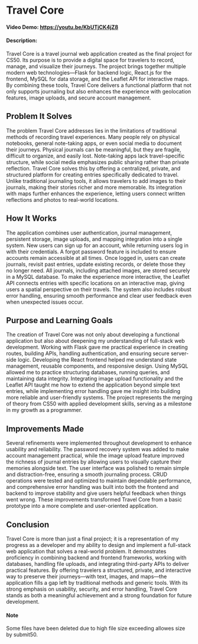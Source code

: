# Travel Core
#### Video Demo: https://youtu.be/KbUTjCK4jZ8

#### Description:

Travel Core is a travel journal web application created as the final project for CS50. Its purpose is to provide a digital space for travelers to record, manage, and visualize their journeys. The project brings together multiple modern web technologies—Flask for backend logic, React.js for the frontend, MySQL for data storage, and the Leaflet API for interactive maps. By combining these tools, Travel Core delivers a functional platform that not only supports journaling but also enhances the experience with geolocation features, image uploads, and secure account management.

## Problem It Solves
The problem Travel Core addresses lies in the limitations of traditional methods of recording travel experiences. Many people rely on physical notebooks, general note-taking apps, or even social media to document their journeys. Physical journals can be meaningful, but they are fragile, difficult to organize, and easily lost. Note-taking apps lack travel-specific structure, while social media emphasizes public sharing rather than private reflection. Travel Core solves this by offering a centralized, private, and structured platform for creating entries specifically dedicated to travel. Unlike traditional journaling tools, it allows travelers to add images to their journals, making their stories richer and more memorable. Its integration with maps further enhances the experience, letting users connect written reflections and photos to real-world locations.

## How It Works
The application combines user authentication, journal management, persistent storage, image uploads, and mapping integration into a single system. New users can sign up for an account, while returning users log in with their credentials. A forgot password feature is included to ensure accounts remain accessible at all times. Once logged in, users can create journals, revisit past entries, update existing records, or delete those they no longer need. All journals, including attached images, are stored securely in a MySQL database. To make the experience more interactive, the Leaflet API connects entries with specific locations on an interactive map, giving users a spatial perspective on their travels. The system also includes robust error handling, ensuring smooth performance and clear user feedback even when unexpected issues occur.

## Purpose and Learning Goals
The creation of Travel Core was not only about developing a functional application but also about deepening my understanding of full-stack web development. Working with Flask gave me practical experience in creating routes, building APIs, handling authentication, and ensuring secure server-side logic. Developing the React frontend helped me understand state management, reusable components, and responsive design. Using MySQL allowed me to practice structuring databases, running queries, and maintaining data integrity. Integrating image upload functionality and the Leaflet API taught me how to extend the application beyond simple text entries, while implementing error handling gave me insight into building more reliable and user-friendly systems. The project represents the merging of theory from CS50 with applied development skills, serving as a milestone in my growth as a programmer.

## Improvements Made
Several refinements were implemented throughout development to enhance usability and reliability. The password recovery system was added to make account management practical, while the image upload feature improved the richness of journal entries by allowing users to visually capture their memories alongside text. The user interface was polished to remain simple and distraction-free, ensuring a smooth journaling process. CRUD operations were tested and optimized to maintain dependable performance, and comprehensive error handling was built into both the frontend and backend to improve stability and give users helpful feedback when things went wrong. These improvements transformed Travel Core from a basic prototype into a more complete and user-oriented application.

## Conclusion
Travel Core is more than just a final project; it is a representation of my progress as a developer and my ability to design and implement a full-stack web application that solves a real-world problem. It demonstrates proficiency in combining backend and frontend frameworks, working with databases, handling file uploads, and integrating third-party APIs to deliver practical features. By offering travelers a structured, private, and interactive way to preserve their journeys—with text, images, and maps—the application fills a gap left by traditional methods and generic tools. With its strong emphasis on usability, security, and error handling, Travel Core stands as both a meaningful achievement and a strong foundation for future development.

#### Note
Some files have been deleted due to high file size exceeding allowes size by submit50.

